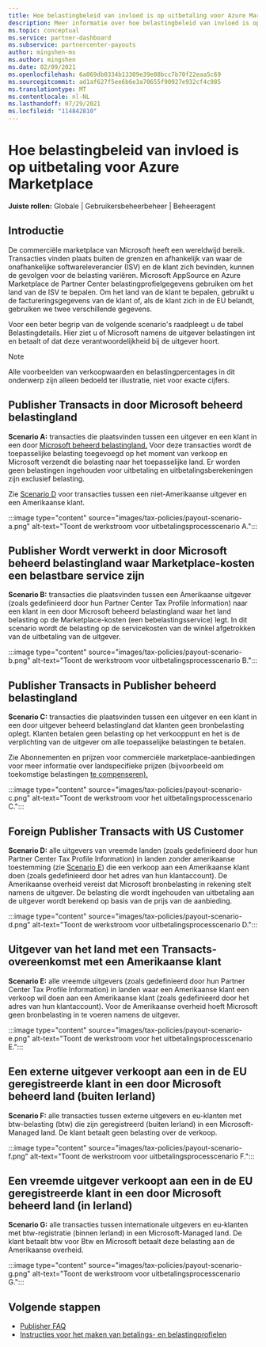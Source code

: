 ```yaml
---
title: Hoe belastingbeleid van invloed is op uitbetaling voor Azure Marketplace
description: Meer informatie over hoe belastingbeleid van invloed is op uitbetaling Azure Marketplace.
ms.topic: conceptual
ms.service: partner-dashboard
ms.subservice: partnercenter-payouts
author: mingshen-ms
ms.author: mingshen
ms.date: 02/09/2021
ms.openlocfilehash: 6a069db0334b13309e39e08bcc7b70f22eaa5c69
ms.sourcegitcommit: ad1af627f5ee6b6e3a70655f90927e932cf4c985
ms.translationtype: MT
ms.contentlocale: nl-NL
ms.lasthandoff: 07/29/2021
ms.locfileid: "114842810"
---
```

# <a name="how-tax-policies-affect-payout-for-azure-marketplace"></a>Hoe belastingbeleid van invloed is op uitbetaling voor Azure Marketplace

**Juiste rollen:** Globale | Gebruikersbeheerbeheer | Beheeragent

## <a name="introduction"></a>Introductie

De commerciële marketplace van Microsoft heeft een wereldwijd bereik. Transacties vinden plaats buiten de grenzen en afhankelijk van waar de onafhankelijke softwareleverancier (ISV) en de klant zich bevinden, kunnen de gevolgen voor de belasting variëren. Microsoft AppSource en Azure Marketplace de Partner Center belastingprofielgegevens gebruiken om het land van de ISV te bepalen. Om het land van de klant te bepalen, gebruikt u de factureringsgegevens van de klant of, als de klant zich in de EU belandt, gebruiken we twee verschillende gegevens.

Voor een beter begrip van [](tax-details-marketplace.md) de volgende scenario's raadpleegt u de tabel Belastingdetails. Hier ziet u of Microsoft namens de uitgever belastingen int en betaalt of dat deze verantwoordelijkheid bij de uitgever hoort.

> [!NOTE]
> Alle voorbeelden van verkoopwaarden en belastingpercentages in dit onderwerp zijn alleen bedoeld ter illustratie, niet voor exacte cijfers.

## <a name="publisher-transacts-in-microsoft-managed-tax-country"></a>Publisher Transacts in door Microsoft beheerd belastingland

**Scenario A:** transacties die plaatsvinden tussen een uitgever en een klant in een door [Microsoft beheerd belastingland.](tax-details-marketplace.md#microsoft-managed-countries) Voor deze transacties wordt de toepasselijke belasting toegevoegd op het moment van verkoop en Microsoft verzendt die belasting naar het toepasselijke land. Er worden geen belastingen ingehouden voor uitbetaling en uitbetalingsberekeningen zijn exclusief belasting.

Zie [Scenario D](#foreign-publisher-transacts-with-us-customer) voor transacties tussen een niet-Amerikaanse uitgever en een Amerikaanse klant.

:::image type="content" source="images/tax-policies/payout-scenario-a.png" alt-text="Toont de werkstroom voor uitbetalingsprocesscenario A.":::

## <a name="publisher-transacts-in-microsoft-managed-tax-country-where-marketplace-fee-is-taxable-service"></a>Publisher Wordt verwerkt in door Microsoft beheerd belastingland waar Marketplace-kosten een belastbare service zijn

**Scenario B:** transacties die plaatsvinden tussen een Amerikaanse uitgever (zoals gedefinieerd door hun Partner Center Tax Profile Information) naar een klant in een door Microsoft beheerd belastingland waar het land belasting op de Marketplace-kosten (een bebelastingsservice) legt. In dit scenario wordt de belasting op de servicekosten van de winkel afgetrokken van de uitbetaling van de uitgever.

:::image type="content" source="images/tax-policies/payout-scenario-b.png" alt-text="Toont de werkstroom voor uitbetalingsprocesscenario B.":::

## <a name="publisher-transacts-in-publisher-managed-tax-country"></a>Publisher Transacts in Publisher beheerd belastingland

**Scenario C:** transacties die plaatsvinden tussen een uitgever en een klant in een door uitgever beheerd belastingland dat klanten geen bronbelasting oplegt. Klanten betalen geen belasting op het verkooppunt en het is de verplichting van de uitgever om alle toepasselijke belastingen te betalen.

Zie Abonnementen en prijzen voor commerciële marketplace-aanbiedingen voor meer informatie over landspecifieke prijzen (bijvoorbeeld om toekomstige belastingen [te compenseren).](/azure/marketplace/plans-pricing#custom-prices)

:::image type="content" source="images/tax-policies/payout-scenario-c.png" alt-text="Toont de werkstroom voor het uitbetalingsprocesscenario C.":::

## <a name="foreign-publisher-transacts-with-us-customer"></a>Foreign Publisher Transacts with US Customer

**Scenario D:** alle uitgevers van vreemde landen (zoals gedefinieerd door hun Partner Center Tax Profile Information) in landen zonder amerikaanse toestemming (zie [Scenario E](#foreign-publisher-with-a-treaty-transacts-with-us-customer)) die een verkoop aan een Amerikaanse klant doen (zoals gedefinieerd door het adres van hun klantaccount). De Amerikaanse overheid vereist dat Microsoft bronbelasting in rekening stelt namens de uitgever. De belasting die wordt ingehouden van uitbetaling aan de uitgever wordt berekend op basis van de prijs van de aanbieding.

:::image type="content" source="images/tax-policies/payout-scenario-d.png" alt-text="Toont de werkstroom voor uitbetalingsprocesscenario D.":::

## <a name="foreign-publisher-with-a-treaty-transacts-with-us-customer"></a>Uitgever van het land met een Transacts-overeenkomst met een Amerikaanse klant

**Scenario E:** alle vreemde uitgevers (zoals gedefinieerd door hun Partner Center Tax Profile Information) in landen waar een Amerikaanse klant een verkoop wil doen aan een Amerikaanse klant (zoals gedefinieerd door het adres van hun klantaccount). Voor de Amerikaanse overheid hoeft Microsoft geen bronbelasting in te voeren namens de uitgever.

:::image type="content" source="images/tax-policies/payout-scenario-e.png" alt-text="Toont de werkstroom voor het uitbetalingsprocesscenario E.":::

## <a name="foreign-publisher-sells-to-an-eu-vat-registered-customer-in-a-microsoft-managed-country-outside-ireland"></a>Een externe uitgever verkoopt aan een in de EU geregistreerde klant in een door Microsoft beheerd land (buiten Ierland)

**Scenario F:** alle transacties tussen externe uitgevers en eu-klanten met btw-belasting (btw) die zijn geregistreerd (buiten Ierland) in een Microsoft-Managed land. De klant betaalt geen belasting over de verkoop.

:::image type="content" source="images/tax-policies/payout-scenario-f.png" alt-text="Toont de werkstroom voor uitbetalingsprocesscenario F.":::

## <a name="foreign-publisher-sells-to-an-eu-vat-registered-customer-in-a-microsoft-managed-country-in-ireland"></a>Een vreemde uitgever verkoopt aan een in de EU geregistreerde klant in een door Microsoft beheerd land (in Ierland)

**Scenario G:** alle transacties tussen internationale uitgevers en eu-klanten met btw-registratie (binnen Ierland) in een Microsoft-Managed land. De klant betaalt btw voor Btw en Microsoft betaalt deze belasting aan de Amerikaanse overheid.

:::image type="content" source="images/tax-policies/payout-scenario-g.png" alt-text="Toont de werkstroom voor uitbetalingsprocesscenario G.":::

## <a name="next-steps"></a>Volgende stappen

- [Publisher FAQ](/azure/marketplace/marketplace-faq-publisher-guide)
- [Instructies voor het maken van betalings- en belastingprofielen](./set-up-your-payout-account.md?context=%2fazure%2fmarketplace%2fcontext%2fcontext#create-a-payment-profile)